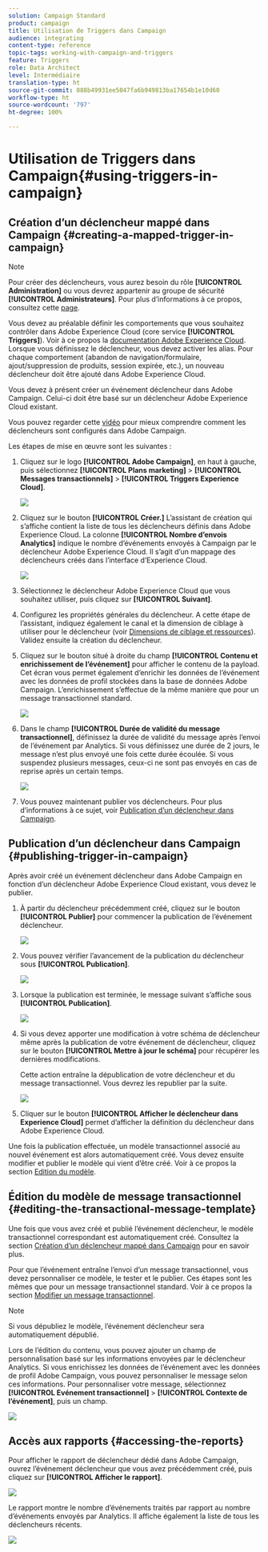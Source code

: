 ```yaml
---
solution: Campaign Standard
product: campaign
title: Utilisation de Triggers dans Campaign
audience: integrating
content-type: reference
topic-tags: working-with-campaign-and-triggers
feature: Triggers
role: Data Architect
level: Intermédiaire
translation-type: ht
source-git-commit: 088b49931ee5047fa6b949813ba17654b1e10d60
workflow-type: ht
source-wordcount: '797'
ht-degree: 100%

---
```



# Utilisation de Triggers dans Campaign{#using-triggers-in-campaign}

## Création d’un déclencheur mappé dans Campaign {#creating-a-mapped-trigger-in-campaign}

>[!NOTE]
>
>Pour créer des déclencheurs, vous aurez besoin du rôle **[!UICONTROL Administration]** ou vous devrez appartenir au groupe de sécurité **[!UICONTROL Administrateurs]**. Pour plus d’informations à ce propos, consultez cette [page](../../administration/using/list-of-roles.md).

Vous devez au préalable définir les comportements que vous souhaitez contrôler dans Adobe Experience Cloud (core service **[!UICONTROL Triggers]**). Voir à ce propos la [documentation Adobe Experience Cloud](https://docs.adobe.com/content/help/fr-FR/core-services/interface/activation/triggers.html). Lorsque vous définissez le déclencheur, vous devez activer les alias. Pour chaque comportement (abandon de navigation/formulaire, ajout/suppression de produits, session expirée, etc.), un nouveau déclencheur doit être ajouté dans Adobe Experience Cloud.

Vous devez à présent créer un événement déclencheur dans Adobe Campaign. Celui-ci doit être basé sur un déclencheur Adobe Experience Cloud existant.

Vous pouvez regarder cette [vidéo](https://helpx.adobe.com/fr/marketing-cloud/how-to/email-marketing.html#step-two) pour mieux comprendre comment les déclencheurs sont configurés dans Adobe Campaign.

Les étapes de mise en œuvre sont les suivantes :

1. Cliquez sur le logo **[!UICONTROL Adobe Campaign]**, en haut à gauche, puis sélectionnez **[!UICONTROL Plans marketing]** > **[!UICONTROL Messages transactionnels]** > **[!UICONTROL Triggers Experience Cloud]**.

   ![](assets/remarketing_1.png)

1. Cliquez sur le bouton **[!UICONTROL Créer.]** L’assistant de création qui s’affiche contient la liste de tous les déclencheurs définis dans Adobe Experience Cloud. La colonne **[!UICONTROL Nombre d’envois Analytics]** indique le nombre d’événements envoyés à Campaign par le déclencheur Adobe Experience Cloud. Il s’agit d’un mappage des déclencheurs créés dans l’interface d’Experience Cloud.

   ![](assets/remarketing_2.png)

1. Sélectionnez le déclencheur Adobe Experience Cloud que vous souhaitez utiliser, puis cliquez sur **[!UICONTROL Suivant]**.
1. Configurez les propriétés générales du déclencheur. A cette étape de l’assistant, indiquez également le canal et la dimension de ciblage à utiliser pour le déclencheur (voir [Dimensions de ciblage et ressources](../../automating/using/query.md#targeting-dimensions-and-resources)). Validez ensuite la création du déclencheur.
1. Cliquez sur le bouton situé à droite du champ **[!UICONTROL Contenu et enrichissement de l’événement]** pour afficher le contenu de la payload. Cet écran vous permet également d’enrichir les données de l’événement avec les données de profil stockées dans la base de données Adobe Campaign. L’enrichissement s’effectue de la même manière que pour un message transactionnel standard.

   ![](assets/remarketing_3.png)

1. Dans le champ **[!UICONTROL Durée de validité du message transactionnel]**, définissez la durée de validité du message après l’envoi de l’événement par Analytics. Si vous définissez une durée de 2 jours, le message n’est plus envoyé une fois cette durée écoulée. Si vous suspendez plusieurs messages, ceux-ci ne sont pas envoyés en cas de reprise après un certain temps.

   ![](assets/remarketing_4.png)

1. Vous pouvez maintenant publier vos déclencheurs. Pour plus d’informations à ce sujet, voir [Publication d’un déclencheur dans Campaign](../../integrating/using/using-triggers-in-campaign.md#publishing-trigger-in-campaign).

## Publication d’un déclencheur dans Campaign {#publishing-trigger-in-campaign}

Après avoir créé un événement déclencheur dans Adobe Campaign en fonction d’un déclencheur Adobe Experience Cloud existant, vous devez le publier.

1. À partir du déclencheur précédemment créé, cliquez sur le bouton **[!UICONTROL Publier]** pour commencer la publication de l’événement déclencheur.

   ![](assets/trigger_publish_1.png)

1. Vous pouvez vérifier l’avancement de la publication du déclencheur sous **[!UICONTROL Publication]**.

   ![](assets/trigger_publish_2.png)

1. Lorsque la publication est terminée, le message suivant s’affiche sous **[!UICONTROL Publication]**.

   ![](assets/trigger_publish_3.png)

1. Si vous devez apporter une modification à votre schéma de déclencheur même après la publication de votre événement de déclencheur, cliquez sur le bouton **[!UICONTROL Mettre à jour le schéma]** pour récupérer les dernières modifications.

   Cette action entraîne la dépublication de votre déclencheur et du message transactionnel. Vous devrez les republier par la suite.

   ![](assets/trigger_publish_4.png)

1. Cliquer sur le bouton **[!UICONTROL Afficher le déclencheur dans Experience Cloud]** permet d’afficher la définition du déclencheur dans Adobe Experience Cloud.

Une fois la publication effectuée, un modèle transactionnel associé au nouvel événement est alors automatiquement créé. Vous devez ensuite modifier et publier le modèle qui vient d’être créé. Voir à ce propos la section [Edition du modèle](../../start/using/marketing-activity-templates.md).

## Édition du modèle de message transactionnel        {#editing-the-transactional-message-template}

Une fois que vous avez créé et publié l’événement déclencheur, le modèle transactionnel correspondant est automatiquement créé. Consultez la section [Création d’un déclencheur mappé dans Campaign](#creating-a-mapped-trigger-in-campaign) pour en savoir plus.

Pour que l’événement entraîne l’envoi d’un message transactionnel, vous devez personnaliser ce modèle, le tester et le publier. Ces étapes sont les mêmes que pour un message transactionnel standard. Voir à ce propos la section [Modifier un message transactionnel](../../channels/using/editing-transactional-message.md).

>[!NOTE]
>
>Si vous dépubliez le modèle, l’événement déclencheur sera automatiquement dépublié.

Lors de l’édition du contenu, vous pouvez ajouter un champ de personnalisation basé sur les informations envoyées par le déclencheur Analytics. Si vous enrichissez les données de l’événement avec les données de profil Adobe Campaign, vous pouvez personnaliser le message selon ces informations. Pour personnaliser votre message, sélectionnez **[!UICONTROL Evénement transactionnel]** > **[!UICONTROL Contexte de l’événement]**, puis un champ.

![](assets/remarketing_8.png)

## Accès aux rapports {#accessing-the-reports}

Pour afficher le rapport de déclencheur dédié dans Adobe Campaign, ouvrez l’événement déclencheur que vous avez précédemment créé, puis cliquez sur **[!UICONTROL Afficher le rapport]**.

![](assets/remarketing_9.png)

Le rapport montre le nombre d’événements traités par rapport au nombre d’événements envoyés par Analytics. Il affiche également la liste de tous les déclencheurs récents.

![](assets/trigger_uc_browse_14.png)

